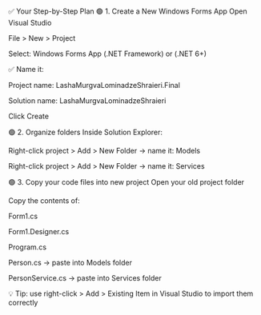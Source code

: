 ✅ Your Step-by-Step Plan
🟢 1. Create a New Windows Forms App
Open Visual Studio

File > New > Project

Select: Windows Forms App (.NET Framework) or (.NET 6+)

✅ Name it:

Project name: LashaMurgvaLominadzeShraieri.Final

Solution name: LashaMurgvaLominadzeShraieri

Click Create

🟢 2. Organize folders
Inside Solution Explorer:

Right-click project > Add > New Folder → name it: Models

Right-click project > Add > New Folder → name it: Services

🟢 3. Copy your code files into new project
Open your old project folder

Copy the contents of:

Form1.cs

Form1.Designer.cs

Program.cs

Person.cs → paste into Models folder

PersonService.cs → paste into Services folder

💡 Tip: use right-click > Add > Existing Item in Visual Studio to import them correctly
